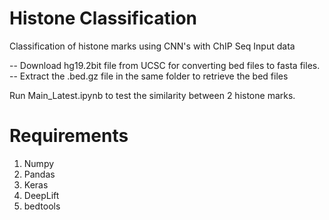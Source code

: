 # Histone Classification
Classification of histone marks using CNN's with ChIP Seq Input data


-- Download hg19.2bit file from UCSC for converting bed files to fasta files. 
-- Extract the .bed.gz file in the same folder to retrieve the bed files

Run Main_Latest.ipynb to test the similarity between 2 histone marks.

# Requirements
1. Numpy 
2. Pandas 
3. Keras 
4. DeepLift
5. bedtools
